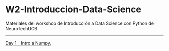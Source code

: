 # W2-Introduccion-Data-Science
Materiales del workshop de Introducción a Data Science con Python de NeuroTechUCB.
 ***
[Day 1 - Intro a Numpy.]() <br>
